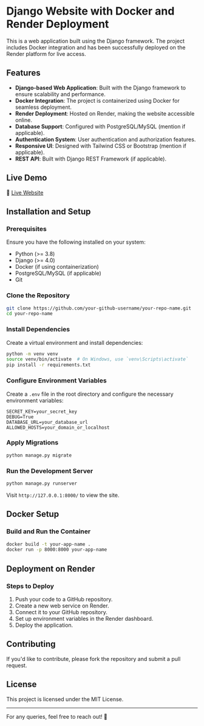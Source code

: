 # Django Website with Docker and Render Deployment

This is a web application built using the Django framework. The project includes Docker integration and has been successfully deployed on the Render platform for live access.

## Features

- **Django-based Web Application**: Built with the Django framework to ensure scalability and performance.
- **Docker Integration**: The project is containerized using Docker for seamless deployment.
- **Render Deployment**: Hosted on Render, making the website accessible online.
- **Database Support**: Configured with PostgreSQL/MySQL (mention if applicable).
- **Authentication System**: User authentication and authorization features.
- **Responsive UI**: Designed with Tailwind CSS or Bootstrap (mention if applicable).
- **REST API**: Built with Django REST Framework (if applicable).

## Live Demo

🔗 [Live Website](your_render_live_link_here)

## Installation and Setup

### Prerequisites

Ensure you have the following installed on your system:
- Python (>= 3.8)
- Django (>= 4.0)
- Docker (if using containerization)
- PostgreSQL/MySQL (if applicable)
- Git

### Clone the Repository
```bash
git clone https://github.com/your-github-username/your-repo-name.git
cd your-repo-name
```

### Install Dependencies
Create a virtual environment and install dependencies:
```bash
python -m venv venv
source venv/bin/activate  # On Windows, use `venv\Scripts\activate`
pip install -r requirements.txt
```

### Configure Environment Variables
Create a `.env` file in the root directory and configure the necessary environment variables:
```
SECRET_KEY=your_secret_key
DEBUG=True
DATABASE_URL=your_database_url
ALLOWED_HOSTS=your_domain_or_localhost
```

### Apply Migrations
```bash
python manage.py migrate
```

### Run the Development Server
```bash
python manage.py runserver
```
Visit `http://127.0.0.1:8000/` to view the site.

## Docker Setup

### Build and Run the Container
```bash
docker build -t your-app-name .
docker run -p 8000:8000 your-app-name
```

## Deployment on Render

### Steps to Deploy
1. Push your code to a GitHub repository.
2. Create a new web service on Render.
3. Connect it to your GitHub repository.
4. Set up environment variables in the Render dashboard.
5. Deploy the application.

## Contributing
If you'd like to contribute, please fork the repository and submit a pull request.

## License
This project is licensed under the MIT License.

---

For any queries, feel free to reach out! 🚀
